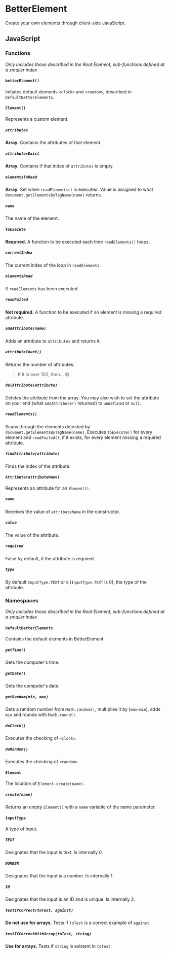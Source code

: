 # BetterElement
Create your own elements through client-side JavaScript.
## JavaScript
### Functions
*Only includes those described in the Root Element, sub-functions defined at a smaller index*
#### `betterElement()`
Initiates default elements `<clock>` and `<random>`, described in
`DefaultBetterElements`.
#### `Element()`
Represents a custom element.
##### `attributes`
**Array.** Contains the attributes of that element.
##### `attributesExist`
**Array.** Contains if that index of `attributes` is empty.
##### `elementsToRead`
**Array.** Set when `readElements()` is executed. Value is assigned to what
`document.getElementsByTagName(name)` returns.
##### `name`
The name of the element.
##### `toExecute`
**Required.** A function to be executed each time `readElements()` loops.
##### `currentIndex`
The current index of the loop in `readElements`.
##### `elementsRead`
If `readElements` has been executed.
##### `readFailed`
**Not required.** A function to be executed if an element
is missing a required attribute.
##### `addAttribute(name)`
Adds an attribute to `attributes` and returns it.
##### `attributeCount()`
Returns the number of attributes.
> If it is over 100, then... :smile:

##### `delAttribute(attribute)`
Deletes the attribute from the array. You may also wish to set
the attribute on your end (what `addAttribute()` returned) to
`undefined` or `null`.
##### `readElements()`
Scans through the elements detected by `document.getElementsByTagName(name)`.
Executes `toExecute()` for every element and `readFailed()`, if it exists, for
every element missing a required attribute.
##### `findAttribute(attribute)`
Finds the index of the attribute.
#### `Attribute(attributeName)`
Represents an attribute for an `Element()`.
##### `name`
Receives the value of `attributeName` in the constructor.
##### `value`
The value of the attribute.
##### `required`
False by default, if the attribute is required.
##### `type`
By default `InputType.TEXT` or `0` (`InputType.TEXT` is 0), the type
of the attribute.
### Namespaces
*Only includes those described in the Root Element, sub-functions defined at a smaller index*
#### `DefaultBetterElements`
Contains the default elements in BetterElement.
##### `getTime()`
Gets the computer's time.
##### `getDate()`
Gets the computer's date.
##### `getRandom(min, max)`
Gets a random number from `Math.random()`, multiplies it by (`max`-`min`), adds
`min` and rounds with `Math.round()`.
##### `doClock()`
Executes the checking of `<clock>`.
##### `doRandom()`
Executes the checking of `<random>`.
#### `Element`
The location of `Element.create(name)`.
##### `create(name)`
Returns an empty `Element()` with a `name` variable of the name parameter.
#### `InputType`
A type of input.
##### `TEXT`
Designates that the input is text. Is internally 0.
##### `NUMBER`
Designates that the input is a number. Is internally 1.
##### `ID`
Designates that the input is an ID and is unique. Is internally 2.
##### `testIfCorrect(toTest, against)`
**Do not use for arrays.** Tests if `toTest` is a correct example
of `against`.
##### `testIfCorrectWithArray(toTest, string)`
**Use for arrays.** Tests if `string` is existent in `toTest`.
